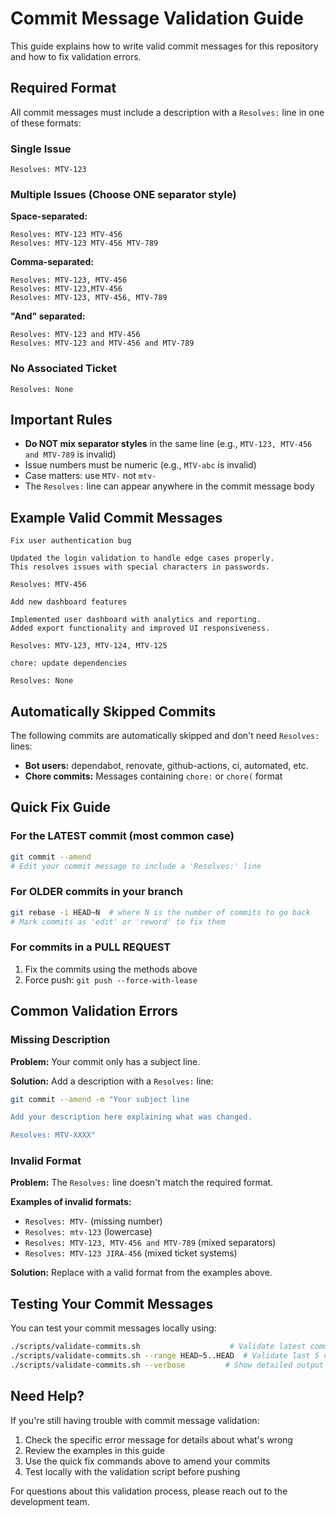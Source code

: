 # Commit Message Validation Guide

This guide explains how to write valid commit messages for this repository and how to fix validation errors.

## Required Format

All commit messages must include a description with a `Resolves:` line in one of these formats:

### Single Issue
```
Resolves: MTV-123
```

### Multiple Issues (Choose ONE separator style)

**Space-separated:**
```
Resolves: MTV-123 MTV-456
Resolves: MTV-123 MTV-456 MTV-789
```

**Comma-separated:**
```
Resolves: MTV-123, MTV-456
Resolves: MTV-123,MTV-456
Resolves: MTV-123, MTV-456, MTV-789
```

**"And" separated:**
```
Resolves: MTV-123 and MTV-456
Resolves: MTV-123 and MTV-456 and MTV-789
```

### No Associated Ticket
```
Resolves: None
```

## Important Rules

- **Do NOT mix separator styles** in the same line (e.g., `MTV-123, MTV-456 and MTV-789` is invalid)
- Issue numbers must be numeric (e.g., `MTV-abc` is invalid)
- Case matters: use `MTV-` not `mtv-`
- The `Resolves:` line can appear anywhere in the commit message body

## Example Valid Commit Messages

```
Fix user authentication bug

Updated the login validation to handle edge cases properly.
This resolves issues with special characters in passwords.

Resolves: MTV-456
```

```
Add new dashboard features

Implemented user dashboard with analytics and reporting.
Added export functionality and improved UI responsiveness.

Resolves: MTV-123, MTV-124, MTV-125
```

```
chore: update dependencies

Resolves: None
```

## Automatically Skipped Commits

The following commits are automatically skipped and don't need `Resolves:` lines:

- **Bot users:** dependabot, renovate, github-actions, ci, automated, etc.
- **Chore commits:** Messages containing `chore:` or `chore(` format

## Quick Fix Guide

### For the LATEST commit (most common case)
```bash
git commit --amend
# Edit your commit message to include a 'Resolves:' line
```

### For OLDER commits in your branch
```bash
git rebase -i HEAD~N  # where N is the number of commits to go back
# Mark commits as 'edit' or 'reword' to fix them
```

### For commits in a PULL REQUEST
1. Fix the commits using the methods above
2. Force push: `git push --force-with-lease`

## Common Validation Errors

### Missing Description
**Problem:** Your commit only has a subject line.

**Solution:** Add a description with a `Resolves:` line:
```bash
git commit --amend -m "Your subject line

Add your description here explaining what was changed.

Resolves: MTV-XXXX"
```

### Invalid Format
**Problem:** The `Resolves:` line doesn't match the required format.

**Examples of invalid formats:**
- `Resolves: MTV-` (missing number)
- `Resolves: mtv-123` (lowercase)
- `Resolves: MTV-123, MTV-456 and MTV-789` (mixed separators)
- `Resolves: MTV-123 JIRA-456` (mixed ticket systems)

**Solution:** Replace with a valid format from the examples above.

## Testing Your Commit Messages

You can test your commit messages locally using:
```bash
./scripts/validate-commits.sh                    # Validate latest commit
./scripts/validate-commits.sh --range HEAD~5..HEAD  # Validate last 5 commits
./scripts/validate-commits.sh --verbose         # Show detailed output
```

## Need Help?

If you're still having trouble with commit message validation:

1. Check the specific error message for details about what's wrong
2. Review the examples in this guide
3. Use the quick fix commands above to amend your commits
4. Test locally with the validation script before pushing

For questions about this validation process, please reach out to the development team.
